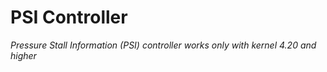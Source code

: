 # PSI Controller

*Pressure Stall Information (PSI) controller works only with kernel 4.20 and higher*


